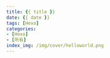 ```yaml
---
title: {{ title }}
date: {{ date }}
tags: [Hexo]
categories:
- [Hexo]
- [所有]
index_img: /img/cover/helloworld.png
---
```

